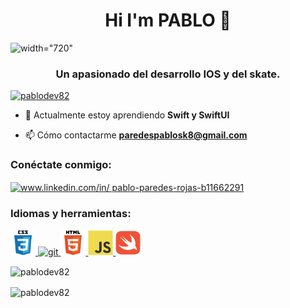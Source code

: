  <h1 align="center">Hi I'm PABLO 👋</h1>
 <img src="https://images.squarespace-cdn.com/content/v1/645a1b40996e051496a2da2c/9307be96-cb8c-4718-a300-8da19e55ae8b/Appleism+cult.+Ylyth+Magazine+AIPix.+2023.png?format=2500w" alt=width="720" height="720"/>
 
<h3 align="center">Un apasionado del desarrollo IOS y del skate.</h3>

<p align="left"> <a href="https://github.com/ryo-ma/github-profile-trophy"><img src="https://github-profile-trophy.vercel.app/?username=pablodev82" alt="pablodev82" /></a> </p>

- 🌱 Actualmente estoy aprendiendo **Swift y SwiftUI**

- 📫 Cómo contactarme **paredespablosk8@gmail.com**

<h3 align="left">Conéctate conmigo:</h3>
<p align="left">
<a href="https://linkedin.com/in/www.linkedin.com/in/ pablo-paredes-rojas-b11662291" target="blank"><img align="center" src="https://raw.githubusercontent.com/rahuldkjain/github-profile-readme-generator/master/src/images/icons/Social/linked-in-alt.svg" alt="www.linkedin.com/in/ pablo-paredes-rojas-b11662291" height="30" width="40" /></a>
</p>

<h3 align="left">Idiomas y herramientas:</h3>
<p align="left"> <a href="https://www.w3schools.com/css/" target="_blank" rel="noreferrer"> <img src="https://raw.githubusercontent.com/devicons/devicon/master/icons/css3/css3-original-wordmark.svg" alt="css3" width="40" height="40"/> </a> <a href="https://git-scm.com/" target="_blank" rel="noreferrer"> <img src="https://www.vectorlogo.zone/logos/git-scm/git-scm-icon.svg" alt="git" width="40" height="40"/> </a> <a href="https://www.w3.org/html/" target="_blank" rel="noreferrer"> <img src="https://raw.githubusercontent.com/devicons/devicon/master/icons/html5/html5-original-wordmark.svg" alt="html5" width="40" height="40"/> </a> <a href="https://developer.mozilla.org/es-ES/docs/Web/JavaScript" target="_blank" rel="noreferrer"> <img src="https://raw.githubusercontent.com/devicons/devicon/master/icons/javascript/javascript-original.svg" alt="javascript" width="40" height="40"/> </a> <a href="https://developer.apple.es/swift/" target="_blank" rel="noreferrer"> <img src="https://raw.githubusercontent.com/devicons/devicon/master/icons/swift/swift-original.svg" alt="swift" width="40" height="40"/> </a> </p>

<p><img align="center" src="https://github-readme-stats.vercel.app/api/top-langs?username=pablodev82&show_icons=true&locale=es&layout=compact" alt="pablodev82" /></p>

<p><img align="center" src="https://github-readme-streak-stats.herokuapp.com/?user=pablodev82&" alt="pablodev82" /></p>


